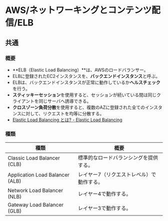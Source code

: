 # AWS/ネットワーキングとコンテンツ配信/ELB

## 共通

### 概要

- **ELB（Elastic Load Balancing）**は、AWSのロードバランサー。
- ELBに登録されたEC2インスタンスを、**バックエンドインスタンス**と呼ぶ。
- ELBは、バックエンドインスタンスが正常に動作しているか**ヘルスチェック**を行う。
- **スティッキーセッション**を使用すると、セッションが続いている間は同じクライアントを同じサーバへ誘導できる。
- **クロスゾーン負荷分散**を使用すると、複数のAZに登録された全てのインスタンスに対して、リクエストを均等に分散する。
- [Elastic Load Balancing とは? - Elastic Load Balancing](https://docs.aws.amazon.com/ja_jp/elasticloadbalancing/latest/userguide/what-is-load-balancing.html)

### 種類

| 種類                            | 概要                                      |
| ------------------------------- | ----------------------------------------- |
| Classic Load Balancer (CLB)     | 標準的なロードバランシングを提供する。    |
| Application Load Balancer (ALB) | レイヤー7（リクエストレベル）で動作する。 |
| Network Load Balancer (NLB)     | レイヤー4で動作する。                     |
| Gateway Load Balancer (GLB)     | レイヤー3で動作する。                     |
